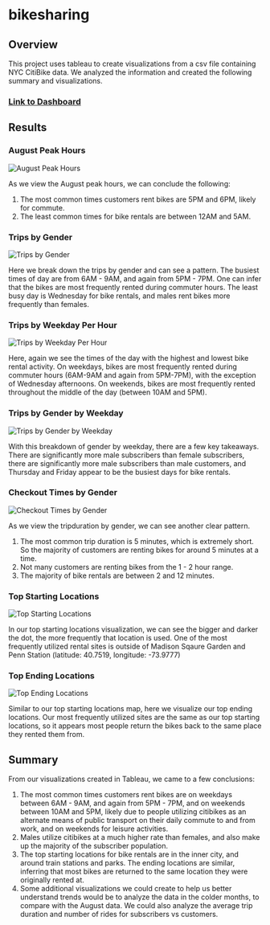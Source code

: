 # bikesharing

## Overview
This project uses tableau to create visualizations from a csv file containing NYC CitiBike data. We analyzed the information and created the following summary and visualizations. 

### [Link to Dashboard](https://public.tableau.com/app/profile/heather.bailey4214/viz/NYCCitiBikeStoryChallenge_16638807151090/NYCCitiBikeStory?publish=yes)

## Results

### August Peak Hours

![August Peak Hours](https://user-images.githubusercontent.com/106620821/192165422-d0ab5800-2819-4327-81bb-62565d29fd40.png)

As we view the August peak hours, we can conclude the following:
1. The most common times customers rent bikes are 5PM and 6PM, likely for commute.
2. The least common times for bike rentals are between 12AM and 5AM.

### Trips by Gender

![Trips by Gender](https://user-images.githubusercontent.com/106620821/192165463-6da928a6-c6be-4e69-8c38-0e92865f1545.png)

Here we break down the trips by gender and can see a pattern. The busiest times of day are from 6AM - 9AM, and again from 5PM - 7PM. One can infer that the bikes are most frequently rented during commuter hours. The least busy day is Wednesday for bike rentals, and males rent bikes more frequently than females.

### Trips by Weekday Per Hour

![Trips by Weekday Per Hour](https://user-images.githubusercontent.com/106620821/192165471-35689127-cc6c-4818-b034-619370b93968.png)

Here, again we see the times of the day with the highest and lowest bike rental activity. On weekdays, bikes are most frequently rented during commuter hours (6AM-9AM and again from 5PM-7PM), with the exception of Wednesday afternoons. On weekends, bikes are most frequently rented throughout the middle of the day (between 10AM and 5PM).

### Trips by Gender by Weekday

![Trips by Gender by Weekday](https://user-images.githubusercontent.com/106620821/192165481-51b5dd5a-bd74-444a-8a6c-745d7fcf390f.png)

With this breakdown of gender by weekday, there are a few key takeaways. There are significantly more male subscribers than female subscribers, there are significantly more male subscribers than male customers, and Thursday and Friday appear to be the busiest days for bike rentals.

### Checkout Times by Gender

![Checkout Times by Gender](https://user-images.githubusercontent.com/106620821/192165487-ba6857a9-da14-43ae-8717-8bd29c7f12e1.png)

As we view the tripduration by gender, we can see another clear pattern.
1. The most common trip duration is 5 minutes, which is extremely short. So the majority of customers are renting bikes for around 5 minutes at a time. 
2. Not many customers are renting bikes from the 1 - 2 hour range.
3. The majority of bike rentals are between 2 and 12 minutes.

### Top Starting Locations

![Top Starting Locations](https://user-images.githubusercontent.com/106620821/192165497-ca244c9f-f0a4-4d95-9f35-2bbaad03869a.png)

In our top starting locations visualization, we can see the bigger and darker the dot, the more frequently that location is used. One of the most frequently utilized rental sites is outside of Madison Sqaure Garden and Penn Station (latitude: 40.7519, longitude: -73.9777)

### Top Ending Locations

![Top Ending Locations](https://user-images.githubusercontent.com/106620821/192165511-8d260f59-3e13-4d47-83e4-7e0f526a8523.png)

Similar to our top starting locations map, here we visualize our top ending locations. Our most frequently utilized sites are the same as our top starting locations, so it appears most people return the bikes back to the same place they rented them from.

## Summary

From our visualizations created in Tableau, we came to a few conclusions:
1. The most common times customers rent bikes are on weekdays between 6AM - 9AM, and again from 5PM - 7PM, and on weekends between 10AM and 5PM, likely due to people utilizing citibikes as an alternate means of public transport on their daily commute to and from work, and on weekends for leisure activities. 
2. Males utilize citibikes at a much higher rate than females, and also make up the majority of the subscriber population. 
3. The top starting locations for bike rentals are in the inner city, and around train stations and parks. The ending locations are similar, inferring that most bikes are returned to the same location they were originally rented at. 
4. Some additional visualizations we could create to help us better understand trends would be to analyze the data in the colder months, to compare with the August data. We could also analyze the average trip duration and number of rides for subscribers vs customers. 

